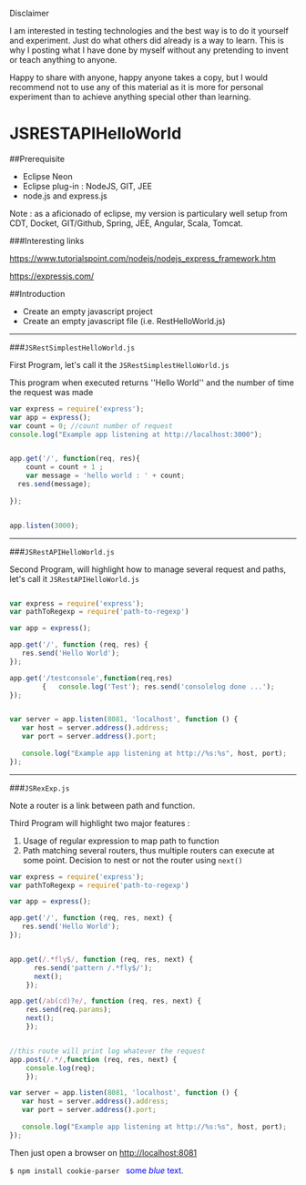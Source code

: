 Disclaimer

I am interested in testing technologies and the best way is to do it yourself and experiment. Just do what others did already is a way to learn. This is why I posting what I have done by myself without any pretending to invent or teach anything to anyone.

Happy to share with anyone, happy anyone takes a copy, but I would recommend not to use any of this material as it is more for personal experiment than to achieve anything special other than learning.



# JSRESTAPIHelloWorld

##Prerequisite

* Eclipse Neon
* Eclipse plug-in : NodeJS, GIT, JEE
* node.js and express.js

Note : as a aficionado of eclipse, my version is particulary well setup from CDT, Docket, GIT/Github, Spring, JEE, Angular, Scala, Tomcat.

###Interesting links

<https://www.tutorialspoint.com/nodejs/nodejs_express_framework.htm>

<https://expressjs.com/>

##Introduction

* Create an empty javascript project
* Create an empty javascript file (i.e. RestHelloWorld.js)

***

###`JSRestSimplestHelloWorld.js`

First Program, let's call it the `JSRestSimplestHelloWorld.js`

This program when executed returns ''Hello World'' and the number of time the request was made

```javascript
var express = require('express');
var app = express();
var count = 0; //count number of request
console.log("Example app listening at http://localhost:3000");


app.get('/', function(req, res){
	count = count + 1 ;
	var message = 'hello world : ' + count;
  res.send(message);
  
});


app.listen(3000);
```

***
###`JSRestAPIHelloWorld.js`

Second Program, will highlight how to manage several request and paths, let's call it `JSRestAPIHelloWorld.js`


```javascript

var express = require('express');
var pathToRegexp = require('path-to-regexp')

var app = express();

app.get('/', function (req, res) {
   res.send('Hello World');
});

app.get('/testconsole',function(req,res)
		{   console.log('Test'); res.send('consolelog done ...');
});


var server = app.listen(8081, 'localhost', function () {
   var host = server.address().address;
   var port = server.address().port;
   
   console.log("Example app listening at http://%s:%s", host, port);
});
```
***
###`JSRexExp.js`

Note a router is a link between path and function.

Third Program will highlight two major features :

1. Usage of regular expression to map path to function
2. Path matching several routers, thus multiple routers can execute at some point. Decision to nest or not the router using `next()`

```javascript
var express = require('express');
var pathToRegexp = require('path-to-regexp')

var app = express();

app.get('/', function (req, res, next) {
   res.send('Hello World');
});


app.get(/.*fly$/, function (req, res, next) {
	  res.send('pattern /.*fly$/');
	  next();
	});

app.get(/ab(cd)?e/, function (req, res, next) {
	res.send(req.params);
	next();
	});


//this route will print log whatever the request
app.post(/.*/,function (req, res, next) {
	console.log(req);
	});

var server = app.listen(8081, 'localhost', function () {
   var host = server.address().address;
   var port = server.address().port;
   
   console.log("Example app listening at http://%s:%s", host, port);
});
```

Then just open a browser on <http://localhost:8081>

<code class="language-sh">$ npm install cookie-parser
</code>
<span style="color:blue">some *blue* text</span>.